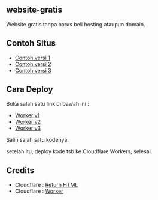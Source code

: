 ## website-gratis
Website gratis tanpa harus beli hosting ataupun domain.

## Contoh Situs
* [Contoh versi 1](https://free-web-demo.floral.workers.dev/)
* [Contoh versi 2](https://demo-site-v2.floral.workers.dev/)
* [Contoh versi 3](https://project-theme.floral.workers.dev/)

## Cara Deploy
Buka salah satu link di bawah ini :
* [Worker v1](https://github.com/kuro-creator/website-gratis/blob/main/worker/worker%20v1.js)
* [Worker v2](https://github.com/kuro-creator/website-gratis/blob/main/worker/worker%20v2.js)
* [Worker v3](https://github.com/kuro-creator/website-gratis/blob/main/worker/worker%20v3%20(Prj-Theme).js)

Salin salah satu kodenya. 

setelah itu, deploy kode tsb ke Cloudflare Workers, selesai.

## Credits

* Cloudflare : [Return HTML](https://developers.cloudflare.com/workers/examples/return-html)
* Cloudflare : [Worker](https://dash.cloudflare.com/workers/overview)
